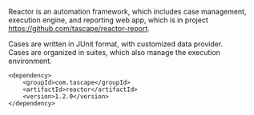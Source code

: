 Reactor is an automation framework, which includes case management, execution engine, and reporting web app, which is in project https://github.com/tascape/reactor-report.  
  
Cases are written in JUnit format, with customized data provider.  
Cases are organized in suites, which also manage the execution environment.  
  
```
<dependency>
    <groupId>com.tascape</groupId>
    <artifactId>reactor</artifactId>
    <version>1.2.0</version>
</dependency>
```
